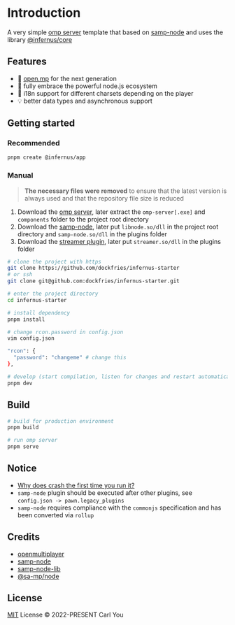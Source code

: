 # Introduction

A very simple [omp server](https://github.com/openmultiplayer/open.mp/releases) template that based on [samp-node](https://github.com/AmyrAhmady/samp-node) and uses the library [@infernus/core](https://github.com/dockfries/omp-node)

## Features

- 🥳 [open.mp](https://github.com/openmultiplayer) for the next generation
- 🚀 fully embrace the powerful node.js ecosystem
- 🎉 i18n support for different charsets depending on the player
- 💡 better data types and asynchronous support

## Getting started

### Recommended

```sh
pnpm create @infernus/app
```

### Manual

> **The necessary files were removed** to ensure that the latest version is always used and that the repository file size is reduced

1. Download the [omp server](https://github.com/openmultiplayer/open.mp/releases), later extract the `omp-server[.exe]` and `components` folder to the project root directory
2. Download the [samp-node](https://github.com/AmyrAhmady/samp-node/releases), later put `libnode.so/dll` in the project root directory and `samp-node.so/dll` in the plugins folder
3. Download the [streamer plugin](https://github.com/samp-incognito/samp-streamer-plugin/releases), later put `streamer.so/dll` in the plugins folder

```sh
# clone the project with https
git clone https://github.com/dockfries/infernus-starter
# or ssh
git clone git@github.com:dockfries/infernus-starter.git

# enter the project directory
cd infernus-starter

# install dependency
pnpm install

# change rcon.password in config.json
vim config.json

"rcon": {
  "password": "changeme" # change this
},

# develop (start compilation, listen for changes and restart automatically)
pnpm dev
```

## Build

```sh
# build for production environment
pnpm build

# run omp server
pnpm serve
```

## Notice

- [Why does crash the first time you run it?](https://github.com/dockfries/omp-node-starter/issues/12)
- `samp-node` plugin should be executed after other plugins, see `config.json -> pawn.legacy_plugins`
- `samp-node` requires compliance with the `commonjs` specification and has been converted via `rollup`

## Credits

- [openmultiplayer](https://github.com/openmultiplayer/open.mp)
- [samp-node](https://github.com/AmyrAhmady/samp-node)
- [samp-node-lib](https://github.com/peterszombati/samp-node-lib)
- [@sa-mp/node](https://github.com/samp-dev/node)

## License

[MIT](./LICENSE) License © 2022-PRESENT Carl You
